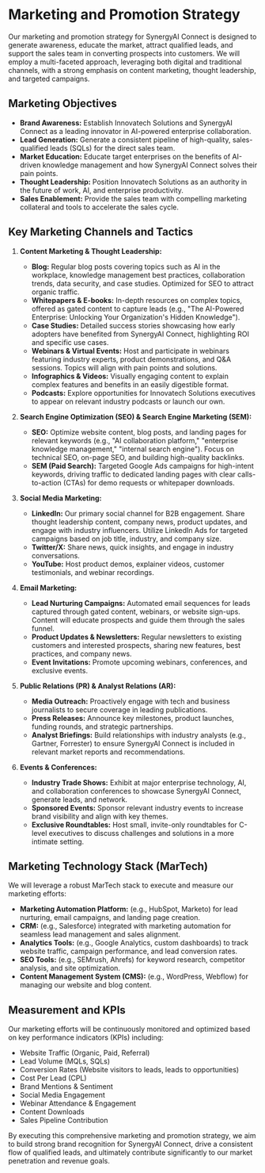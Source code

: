 # Marketing and Promotion Strategy

Our marketing and promotion strategy for SynergyAI Connect is designed to generate awareness, educate the market, attract qualified leads, and support the sales team in converting prospects into customers. We will employ a multi-faceted approach, leveraging both digital and traditional channels, with a strong emphasis on content marketing, thought leadership, and targeted campaigns.

## Marketing Objectives

*   **Brand Awareness:** Establish Innovatech Solutions and SynergyAI Connect as a leading innovator in AI-powered enterprise collaboration.
*   **Lead Generation:** Generate a consistent pipeline of high-quality, sales-qualified leads (SQLs) for the direct sales team.
*   **Market Education:** Educate target enterprises on the benefits of AI-driven knowledge management and how SynergyAI Connect solves their pain points.
*   **Thought Leadership:** Position Innovatech Solutions as an authority in the future of work, AI, and enterprise productivity.
*   **Sales Enablement:** Provide the sales team with compelling marketing collateral and tools to accelerate the sales cycle.

## Key Marketing Channels and Tactics

1.  **Content Marketing & Thought Leadership:**
    *   **Blog:** Regular blog posts covering topics such as AI in the workplace, knowledge management best practices, collaboration trends, data security, and case studies. Optimized for SEO to attract organic traffic.
    *   **Whitepapers & E-books:** In-depth resources on complex topics, offered as gated content to capture leads (e.g., "The AI-Powered Enterprise: Unlocking Your Organization's Hidden Knowledge").
    *   **Case Studies:** Detailed success stories showcasing how early adopters have benefited from SynergyAI Connect, highlighting ROI and specific use cases.
    *   **Webinars & Virtual Events:** Host and participate in webinars featuring industry experts, product demonstrations, and Q&A sessions. Topics will align with pain points and solutions.
    *   **Infographics & Videos:** Visually engaging content to explain complex features and benefits in an easily digestible format.
    *   **Podcasts:** Explore opportunities for Innovatech Solutions executives to appear on relevant industry podcasts or launch our own.

2.  **Search Engine Optimization (SEO) & Search Engine Marketing (SEM):**
    *   **SEO:** Optimize website content, blog posts, and landing pages for relevant keywords (e.g., "AI collaboration platform," "enterprise knowledge management," "internal search engine"). Focus on technical SEO, on-page SEO, and building high-quality backlinks.
    *   **SEM (Paid Search):** Targeted Google Ads campaigns for high-intent keywords, driving traffic to dedicated landing pages with clear calls-to-action (CTAs) for demo requests or whitepaper downloads.

3.  **Social Media Marketing:**
    *   **LinkedIn:** Our primary social channel for B2B engagement. Share thought leadership content, company news, product updates, and engage with industry influencers. Utilize LinkedIn Ads for targeted campaigns based on job title, industry, and company size.
    *   **Twitter/X:** Share news, quick insights, and engage in industry conversations.
    *   **YouTube:** Host product demos, explainer videos, customer testimonials, and webinar recordings.

4.  **Email Marketing:**
    *   **Lead Nurturing Campaigns:** Automated email sequences for leads captured through gated content, webinars, or website sign-ups. Content will educate prospects and guide them through the sales funnel.
    *   **Product Updates & Newsletters:** Regular newsletters to existing customers and interested prospects, sharing new features, best practices, and company news.
    *   **Event Invitations:** Promote upcoming webinars, conferences, and exclusive events.

5.  **Public Relations (PR) & Analyst Relations (AR):**
    *   **Media Outreach:** Proactively engage with tech and business journalists to secure coverage in leading publications.
    *   **Press Releases:** Announce key milestones, product launches, funding rounds, and strategic partnerships.
    *   **Analyst Briefings:** Build relationships with industry analysts (e.g., Gartner, Forrester) to ensure SynergyAI Connect is included in relevant market reports and recommendations.

6.  **Events & Conferences:**
    *   **Industry Trade Shows:** Exhibit at major enterprise technology, AI, and collaboration conferences to showcase SynergyAI Connect, generate leads, and network.
    *   **Sponsored Events:** Sponsor relevant industry events to increase brand visibility and align with key themes.
    *   **Exclusive Roundtables:** Host small, invite-only roundtables for C-level executives to discuss challenges and solutions in a more intimate setting.

## Marketing Technology Stack (MarTech)

We will leverage a robust MarTech stack to execute and measure our marketing efforts:

*   **Marketing Automation Platform:** (e.g., HubSpot, Marketo) for lead nurturing, email campaigns, and landing page creation.
*   **CRM:** (e.g., Salesforce) integrated with marketing automation for seamless lead management and sales alignment.
*   **Analytics Tools:** (e.g., Google Analytics, custom dashboards) to track website traffic, campaign performance, and lead conversion rates.
*   **SEO Tools:** (e.g., SEMrush, Ahrefs) for keyword research, competitor analysis, and site optimization.
*   **Content Management System (CMS):** (e.g., WordPress, Webflow) for managing our website and blog content.

## Measurement and KPIs

Our marketing efforts will be continuously monitored and optimized based on key performance indicators (KPIs) including:

*   Website Traffic (Organic, Paid, Referral)
*   Lead Volume (MQLs, SQLs)
*   Conversion Rates (Website visitors to leads, leads to opportunities)
*   Cost Per Lead (CPL)
*   Brand Mentions & Sentiment
*   Social Media Engagement
*   Webinar Attendance & Engagement
*   Content Downloads
*   Sales Pipeline Contribution

By executing this comprehensive marketing and promotion strategy, we aim to build strong brand recognition for SynergyAI Connect, drive a consistent flow of qualified leads, and ultimately contribute significantly to our market penetration and revenue goals.

